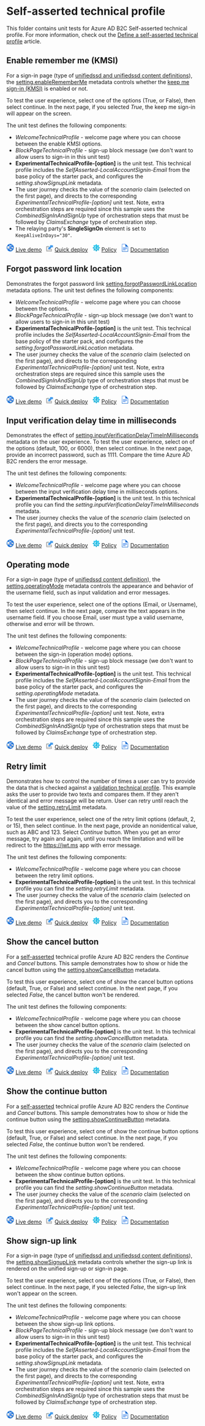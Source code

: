 # Self-asserted technical profile

This folder contains unit tests for Azure AD B2C Self-asserted technical profile. For more information, check out the [Define a self-asserted technical profile](https://docs.microsoft.com/azure/active-directory-b2c/self-asserted-technical-profile) article.

## Enable remember me (KMSI)

For a sign-in page (type of [unifiedssd and unifiedssd content definitions](https://docs.microsoft.com/azure/active-directory-b2c/contentdefinitions#datauri)), the [setting.enableRememberMe](https://docs.microsoft.com/azure/active-directory-b2c/self-asserted-technical-profile#metadata) metadata controls whether the [keep me sign-in (KMSI)](https://docs.microsoft.com/azure/active-directory-b2c/session-behavior?pivots=b2c-custom-policy#enable-keep-me-signed-in-kmsi) is enabled or not.

To test the user experience, select one of the options (True, or False), then select continue. In the next page, if you selected *True*, the keep me sign-in will appear on the screen.

The unit test defines the following components:

- *WelcomeTechnicalProfile* - welcome page where you can choose between the enable KMSI options.
- *BlockPageTechnicalProfile* - sign-up block message (we don't want to allow users to sign-in in this unit test)
- **ExperimentalTechnicalProfile-[option]** is the unit test. This technical profile includes the *SelfAsserted-LocalAccountSignin-Email* from the base policy of the starter pack, and configures the *setting.showSignupLink* metadata.
- The user journey checks the value of the *scenario* claim (selected on the first page), and directs to the corresponding *ExperimentalTechnicalProfile-[option]* unit test. Note, extra orchestration steps are required since this sample uses the *CombinedSignInAndSignUp* type of orchestration steps that must be followed by *ClaimsExchange* type of orchestration step.
- The relaying party's **SingleSignOn** element is set to `KeepAliveInDays="30"`.

![live demo](../../media/demo.png) [Live demo](https://b2clivedemo.b2clogin.com/b2clivedemo.onmicrosoft.com/B2C_1A_TP_SA_metadata_setting_enableRememberMe/oauth2/v2.0/authorize?client_id=cfaf887b-a9db-4b44-ac47-5efff4e2902c&nonce=defaultNonce&redirect_uri=https%3A%2F%2Fjwt.ms&scope=openid&response_type=id_token&prompt=login) &nbsp; ![Quick deploy](../../media/deploy.png) [Quick deploy](https://b2ciefsetupapp.azurewebsites.net/) &nbsp; ![policy](../../media/policy.png) [Policy](TP_SA_metadata_setting_enableRememberMe.xml) &nbsp; ![documentation](../../media/doc.png) [Documentation](https://docs.microsoft.com/azure/active-directory-b2c/self-asserted-technical-profile#metadata)

## Forgot password link location

Demonstrates the forgot password link [setting.forgotPasswordLinkLocation](https://docs.microsoft.com/azure/active-directory-b2c/self-asserted-technical-profile#metadata) metadata options. The unit test defines the following components:

- *WelcomeTechnicalProfile* - welcome page where you can choose between the options.
- *BlockPageTechnicalProfile* - sign-up block message (we don't want to allow users to sign-in in this unit test)
- **ExperimentalTechnicalProfile-[option]** is the unit test. This technical profile includes the *SelfAsserted-LocalAccountSignin-Email* from the base policy of the starter pack, and configures the *setting.forgotPasswordLinkLocation* metadata.
- The user journey checks the value of the *scenario* claim (selected on the first page), and directs to the corresponding *ExperimentalTechnicalProfile-[option]* unit test. Note, extra orchestration steps are required since this sample uses the *CombinedSignInAndSignUp* type of orchestration steps that must be followed by *ClaimsExchange* type of orchestration step.

![live demo](../../media/demo.png) [Live demo](https://b2clivedemo.b2clogin.com/b2clivedemo.onmicrosoft.com/B2C_1A_TP_SA_metadata_setting_forgotPasswordLinkLocation/oauth2/v2.0/authorize?client_id=cfaf887b-a9db-4b44-ac47-5efff4e2902c&nonce=defaultNonce&redirect_uri=https%3A%2F%2Fjwt.ms&scope=openid&response_type=id_token&prompt=login) &nbsp; ![Quick deploy](../../media/deploy.png) [Quick deploy](https://b2ciefsetupapp.azurewebsites.net/) &nbsp; ![policy](../../media/policy.png) [Policy](TP_SA_metadata_setting_forgotPasswordLinkLocation.xml) &nbsp; ![documentation](../../media/doc.png) [Documentation](https://docs.microsoft.com/azure/active-directory-b2c/self-asserted-technical-profile#metadata)

## Input verification delay time in milliseconds

Demonstrates the effect of [setting.inputVerificationDelayTimeInMilliseconds](https://docs.microsoft.com/azure/active-directory-b2c/self-asserted-technical-profile#metadata) metadata on the user experience. To test the user experience, select on of the options (default, 100, or 6000), then select continue. In the next page, provide an incorrect password, such as 1111. Compare the time Azure AD B2C renders the error message.

 The unit test defines the following components:

- *WelcomeTechnicalProfile* - welcome page where you can choose between the input verification delay time in milliseconds options.
- **ExperimentalTechnicalProfile-[option]** is the unit test. In this technical profile you can find the *setting.inputVerificationDelayTimeInMilliseconds* metadata.
- The user journey checks the value of the *scenario* claim (selected on the first page), and directs you to the corresponding *ExperimentalTechnicalProfile-[option]* unit test.

![live demo](../../media/demo.png) [Live demo](https://b2clivedemo.b2clogin.com/b2clivedemo.onmicrosoft.com/B2C_1A_TP_SA_metadata_setting_inputVerificationDelayTimeInMilliseconds/oauth2/v2.0/authorize?client_id=cfaf887b-a9db-4b44-ac47-5efff4e2902c&nonce=defaultNonce&redirect_uri=https%3A%2F%2Fjwt.ms&scope=openid&response_type=id_token&prompt=login) &nbsp; ![Quick deploy](../../media/deploy.png) [Quick deploy](https://b2ciefsetupapp.azurewebsites.net/) &nbsp; ![policy](../../media/policy.png) [Policy](TP_SA_metadata_setting_inputVerificationDelayTimeInMilliseconds.xml) &nbsp; ![documentation](../../media/doc.png) [Documentation](https://docs.microsoft.com/azure/active-directory-b2c/self-asserted-technical-profile#metadata)

## Operating mode

For a sign-in page (type of [unifiedssd content definition](https://docs.microsoft.com/azure/active-directory-b2c/contentdefinitions#datauri)), the [setting.operatingMode](https://docs.microsoft.com/azure/active-directory-b2c/self-asserted-technical-profile#metadata) metadata controls the appearance and behavior of the username field, such as input validation and error messages.

To test the user experience, select one of the options (Email, or Username), then select continue. In the next page, compare the text appears in the username field. If you choose Email, user must type a valid username, otherwise and error will be thrown.

The unit test defines the following components:

- *WelcomeTechnicalProfile* - welcome page where you can choose between the sign-in (operation mode) options.
- *BlockPageTechnicalProfile* - sign-up block message (we don't want to allow users to sign-in in this unit test)
- **ExperimentalTechnicalProfile-[option]** is the unit test. This technical profile includes the *SelfAsserted-LocalAccountSignin-Email* from the base policy of the starter pack, and configures the *setting.operatingMode* metadata.
- The user journey checks the value of the *scenario* claim (selected on the first page), and directs to the corresponding *ExperimentalTechnicalProfile-[option]* unit test. Note, extra orchestration steps are required since this sample uses the *CombinedSignInAndSignUp* type of orchestration steps that must be followed by *ClaimsExchange* type of orchestration step.

![live demo](../../media/demo.png) [Live demo](https://b2clivedemo.b2clogin.com/b2clivedemo.onmicrosoft.com/B2C_1A_TP_SA_metadata_setting_operatingMode/oauth2/v2.0/authorize?client_id=cfaf887b-a9db-4b44-ac47-5efff4e2902c&nonce=defaultNonce&redirect_uri=https%3A%2F%2Fjwt.ms&scope=openid&response_type=id_token&prompt=login) &nbsp; ![Quick deploy](../../media/deploy.png) [Quick deploy](https://b2ciefsetupapp.azurewebsites.net/) &nbsp; ![policy](../../media/policy.png) [Policy](TP_SA_metadata_setting_operatingMode.xml) &nbsp; ![documentation](../../media/doc.png) [Documentation](https://docs.microsoft.com/azure/active-directory-b2c/self-asserted-technical-profile#metadata)

## Retry limit

Demonstrates how to control the number of times a user can try to provide the data that is checked against a [validation technical profile](https://docs.microsoft.com/azure/active-directory-b2c/validation-technical-profile). This example asks the user to provide two texts and compares them. If they aren't identical and error message will be return. User can retry until reach the value of the [setting.retryLimit](https://docs.microsoft.com/azure/active-directory-b2c/self-asserted-technical-profile#metadata) metadata.

To test the user experience, select one of the retry limit options (default, 2, or 15), then select continue. In the next page, provide an nonidentical value, such as ABC and 123. Select *Continue* button. When you get an error message, try again and again, until you reach the limitation and will be redirect to the <https://jwt.ms> app with error message.

 The unit test defines the following components:

- *WelcomeTechnicalProfile* - welcome page where you can choose between the retry limit options.
- **ExperimentalTechnicalProfile-[option]** is the unit test. In this technical profile you can find the *setting.retryLimit* metadata.
- The user journey checks the value of the *scenario* claim (selected on the first page), and directs you to the corresponding *ExperimentalTechnicalProfile-[option]* unit test.

![live demo](../../media/demo.png) [Live demo](https://b2clivedemo.b2clogin.com/b2clivedemo.onmicrosoft.com/B2C_1A_TP_SA_metadata_setting_retryLimit/oauth2/v2.0/authorize?client_id=cfaf887b-a9db-4b44-ac47-5efff4e2902c&nonce=defaultNonce&redirect_uri=https%3A%2F%2Fjwt.ms&scope=openid&response_type=id_token&prompt=login) &nbsp; ![Quick deploy](../../media/deploy.png) [Quick deploy](https://b2ciefsetupapp.azurewebsites.net/) &nbsp; ![policy](../../media/policy.png) [Policy](TP_SA_metadata_setting_retryLimit.xml) &nbsp; ![documentation](../../media/doc.png) [Documentation](https://docs.microsoft.com/azure/active-directory-b2c/self-asserted-technical-profile#metadata)

## Show the cancel button

For a [self-asserted](https://docs.microsoft.com/azure/active-directory-b2c/self-asserted-technical-profile) technical profile Azure AD B2C renders the *Continue* and *Cancel* buttons. This sample demonstrates how to show or hide the cancel button using the [setting.showCancelButton](https://docs.microsoft.com/azure/active-directory-b2c/self-asserted-technical-profile#metadata) metadata.

To test this user experience, select one of show the cancel button options (default, True, or False) and select continue. In the next page, if you selected *False*, the cancel button won't be rendered.

 The unit test defines the following components:

- *WelcomeTechnicalProfile* - welcome page where you can choose between the show cancel button options.
- **ExperimentalTechnicalProfile-[option]** is the unit test. In this technical profile you can find the *setting.showCancelButton* metadata.
- The user journey checks the value of the *scenario* claim (selected on the first page), and directs you to the corresponding *ExperimentalTechnicalProfile-[option]* unit test.

![live demo](../../media/demo.png) [Live demo](https://b2clivedemo.b2clogin.com/b2clivedemo.onmicrosoft.com/B2C_1A_TP_SA_metadata_setting_showCancelButton/oauth2/v2.0/authorize?client_id=cfaf887b-a9db-4b44-ac47-5efff4e2902c&nonce=defaultNonce&redirect_uri=https%3A%2F%2Fjwt.ms&scope=openid&response_type=id_token&prompt=login) &nbsp; ![Quick deploy](../../media/deploy.png) [Quick deploy](https://b2ciefsetupapp.azurewebsites.net/) &nbsp; ![policy](../../media/policy.png) [Policy](TP_SA_metadata_setting_showCancelButton.xml) &nbsp; ![documentation](../../media/doc.png) [Documentation](https://docs.microsoft.com/azure/active-directory-b2c/self-asserted-technical-profile#metadata)

## Show the continue button

For a [self-asserted](https://docs.microsoft.com/azure/active-directory-b2c/self-asserted-technical-profile) technical profile Azure AD B2C renders the *Continue* and *Cancel* buttons. This sample demonstrates how to show or hide the continue button using the [setting.showContinueButton](https://docs.microsoft.com/azure/active-directory-b2c/self-asserted-technical-profile#metadata) metadata.

To test this user experience, select one of show the continue button options (default, True, or False) and select continue. In the next page, if you selected *False*, the continue button won't be rendered.

 The unit test defines the following components:

- *WelcomeTechnicalProfile* - welcome page where you can choose between the show continue button options.
- **ExperimentalTechnicalProfile-[option]** is the unit test. In this technical profile you can find the *setting.showContinueButton* metadata.
- The user journey checks the value of the *scenario* claim (selected on the first page), and directs you to the corresponding *ExperimentalTechnicalProfile-[option]* unit test.

![live demo](../../media/demo.png) [Live demo](https://b2clivedemo.b2clogin.com/b2clivedemo.onmicrosoft.com/B2C_1A_TP_SA_metadata_setting_showContinueButton/oauth2/v2.0/authorize?client_id=cfaf887b-a9db-4b44-ac47-5efff4e2902c&nonce=defaultNonce&redirect_uri=https%3A%2F%2Fjwt.ms&scope=openid&response_type=id_token&prompt=login) &nbsp; ![Quick deploy](../../media/deploy.png) [Quick deploy](https://b2ciefsetupapp.azurewebsites.net/) &nbsp; ![policy](../../media/policy.png) [Policy](TP_SA_metadata_setting_showContinueButton.xml) &nbsp; ![documentation](../../media/doc.png) [Documentation](https://docs.microsoft.com/azure/active-directory-b2c/self-asserted-technical-profile#metadata)

## Show sign-up link

For a sign-in page (type of [unifiedssd and unifiedssd content definitions](https://docs.microsoft.com/azure/active-directory-b2c/contentdefinitions#datauri)), the [setting.showSignupLink](https://docs.microsoft.com/azure/active-directory-b2c/self-asserted-technical-profile#metadata) metadata controls whether the sign-up link is rendered on the unified sign-up or sign-in page.

To test the user experience, select one of the options (True, or False), then select continue. In the next page, if you selected *False*, the sign-up link won't appear on the screen.

The unit test defines the following components:

- *WelcomeTechnicalProfile* - welcome page where you can choose between the show sign-up link options.
- *BlockPageTechnicalProfile* - sign-up block message (we don't want to allow users to sign-in in this unit test)
- **ExperimentalTechnicalProfile-[option]** is the unit test. This technical profile includes the *SelfAsserted-LocalAccountSignin-Email* from the base policy of the starter pack, and configures the *setting.showSignupLink* metadata.
- The user journey checks the value of the *scenario* claim (selected on the first page), and directs to the corresponding *ExperimentalTechnicalProfile-[option]* unit test. Note, extra orchestration steps are required since this sample uses the *CombinedSignInAndSignUp* type of orchestration steps that must be followed by *ClaimsExchange* type of orchestration step.

![live demo](../../media/demo.png) [Live demo](https://b2clivedemo.b2clogin.com/b2clivedemo.onmicrosoft.com/B2C_1A_TP_SA_metadata_setting_showSignupLink/oauth2/v2.0/authorize?client_id=cfaf887b-a9db-4b44-ac47-5efff4e2902c&nonce=defaultNonce&redirect_uri=https%3A%2F%2Fjwt.ms&scope=openid&response_type=id_token&prompt=login) &nbsp; ![Quick deploy](../../media/deploy.png) [Quick deploy](https://b2ciefsetupapp.azurewebsites.net/) &nbsp; ![policy](../../media/policy.png) [Policy](TP_SA_metadata_setting_showSignupLink.xml) &nbsp; ![documentation](../../media/doc.png) [Documentation](https://docs.microsoft.com/azure/active-directory-b2c/self-asserted-technical-profile#metadata)
